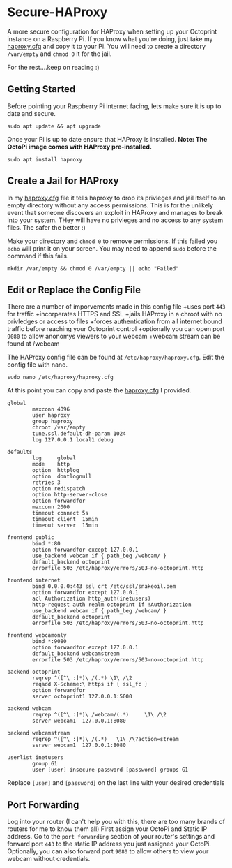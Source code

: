 # Secure-HAProxy
A more secure configuration for HAProxy when setting up your Octoprint instance on a Raspberry Pi.
If you know what you're doing, just take my [haproxy.cfg](/haproxy.cfg) and copy it to your Pi.
You will need to create a directory `/var/empty` and `chmod 0` it for the jail.

For the rest....keep on reading :)



## Getting Started
Before pointing your Raspberry Pi internet facing, lets make sure it is up to date and secure.
```
sudo apt update && apt upgrade
```
Once your Pi is up to date ensure that HAProxy is installed. 
**Note: The OctoPi image comes with HAProxy pre-installed.**
```
sudo apt install haproxy
```
## Create a Jail for HAProxy
In my [haproxy.cfg](/haproxy.cfg) file it tells haproxy to drop its privleges and jail itself to an empty directory without any access permissions.  This is for the unlikely event that someone discovers an exploit in HAProxy and manages to break into your system.  THey will have no privleges and no access to any system files.  The safer the better :)

Make your directory and `chmod 0` to remove permissions.  If this failed you `echo` will print it on your screen.  You may need to append `sudo` before the command if this fails.
```
mkdir /var/empty && chmod 0 /var/empty || echo "Failed"
```

## Edit or Replace the Config File
There are a number of imporvements made in this config file
  +uses port `443` for traffic
  +incorperates HTTPS and SSL
  +jails HAProxy in a chroot with no privledges or access to files
  +forces authentication from all internet bound traffic before reaching your Octoprint control
  +optionally you can open port `9080` to allow anonomys viewers to your webcam
  +webcam stream can be found at <your-ip-address>/webcam

The HAProxy config file can be found at `/etc/haproxy/haproxy.cfg`.  Edit the config file with nano.
```
sudo nano /etc/haproxy/haproxy.cfg
```
At this point you can copy and paste the [haproxy.cfg](/haproxy.cfg) I provided.
```
global
        maxconn 4096
        user haproxy
        group haproxy
        chroot /var/empty
        tune.ssl.default-dh-param 1024
        log 127.0.0.1 local1 debug

defaults
        log     global
        mode    http
        option  httplog
        option  dontlognull
        retries 3
        option redispatch
        option http-server-close
        option forwardfor
        maxconn 2000
        timeout connect 5s
        timeout client  15min
        timeout server  15min

frontend public
        bind *:80
        option forwardfor except 127.0.0.1
        use_backend webcam if { path_beg /webcam/ }
        default_backend octoprint
        errorfile 503 /etc/haproxy/errors/503-no-octoprint.http

frontend internet
        bind 0.0.0.0:443 ssl crt /etc/ssl/snakeoil.pem
        option forwardfor except 127.0.0.1
        acl Authorization http_auth(inetusers)
        http-request auth realm octoprint if !Authorization
        use_backend webcam if { path_beg /webcam/ }
        default_backend octoprint
        errorfile 503 /etc/haproxy/errors/503-no-octoprint.http

frontend webcamonly
        bind *:9080
        option forwardfor except 127.0.0.1
        default_backend webcamstream
        errorfile 503 /etc/haproxy/errors/503-no-octoprint.http

backend octoprint
        reqrep ^([^\ :]*)\ /(.*) \1\ /\2
        reqadd X-Scheme:\ https if { ssl_fc }
        option forwardfor
        server octoprint1 127.0.0.1:5000

backend webcam
        reqrep ^([^\ :]*)\ /webcam/(.*)     \1\ /\2
        server webcam1  127.0.0.1:8080

backend webcamstream
        reqrep ^([^\ :]*)\ /(.*)   \1\ /\?action=stream
        server webcam1  127.0.0.1:8080

userlist inetusers
        group G1
        user [user] insecure-password [password] groups G1
```
Replace `[user]` and `[password]` on the last line with your desired credentials

## Port Forwarding
Log into your router (I can't help you with this, there are too many brands of routers for me to know them all)
First assign your OctoPi and Static IP address.
Go to the `port forwarding` section of your router's settings and forward port `443` to the static IP address you just assigned your OctoPi.
Optionally, you can also forward port `9080` to allow others to view your webcam without credentials.
